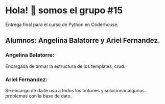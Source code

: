 # Hola! :wave: somos el grupo #15

Entrega final para el curso de Python en Coderhouse.

## Alumnos: Angelina Balatorre y Ariel Fernandez.

### Angelina Balatorre: 

Encargada de armar la estructura de los templates, crud.

### Ariel Fernandez: 

Se encargo de darle uso a todos los botones y solucionar algunos problemas con la base de dato.

